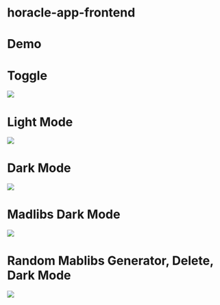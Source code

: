 # horacle-app-frontend

# Demo 

# Toggle 

![](horacle_toggle.gif)

# Light Mode 


![](horacle_lightmode.gif)

# Dark Mode 


![](horacle_darkmode.gif)

# Madlibs Dark Mode


![](horacle_madlibs_dark.gif)

# Random Mablibs Generator, Delete, Dark Mode 


![](horacle_mablibs_delete_dark.gif)
